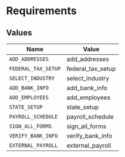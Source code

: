 # Requirements


## Values

| Name                | Value               |
| ------------------- | ------------------- |
| `ADD_ADDRESSES`     | add_addresses       |
| `FEDERAL_TAX_SETUP` | federal_tax_setup   |
| `SELECT_INDUSTRY`   | select_industry     |
| `ADD_BANK_INFO`     | add_bank_info       |
| `ADD_EMPLOYEES`     | add_employees       |
| `STATE_SETUP`       | state_setup         |
| `PAYROLL_SCHEDULE`  | payroll_schedule    |
| `SIGN_ALL_FORMS`    | sign_all_forms      |
| `VERIFY_BANK_INFO`  | verify_bank_info    |
| `EXTERNAL_PAYROLL`  | external_payroll    |